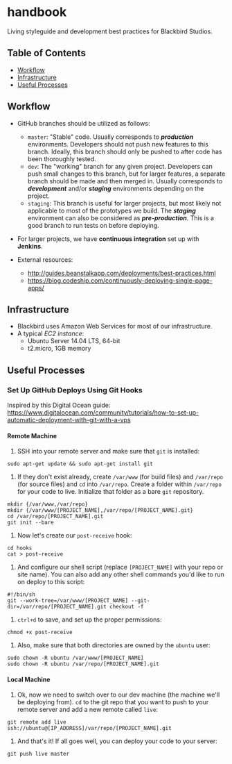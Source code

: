 # handbook
Living styleguide and development best practices for Blackbird Studios.

## Table of Contents

- [Workflow](#workflow)
- [Infrastructure](#infrastructure)
- [Useful Processes](#useful-processes)

## Workflow

- GitHub branches should be utilized as follows:
	- `master`: "Stable" code. Usually corresponds to ***production*** environments. Developers should not push new features to this branch. Ideally, this branch should only be pushed to after code has been thoroughly tested.
	- `dev`: The "working" branch for any given project. Developers can push small changes to this branch, but for larger features, a separate branch should be made and then merged in. Usually corresponds to ***development*** and/or ***staging*** environments depending on the project.
	- `staging`: This branch is useful for larger projects, but most likely not applicable to most of the prototypes we build. The ***staging*** environment can also be considered as ***pre-production***. This is a good branch to run tests on before deploying.

- For larger projects, we have **continuous integration** set up with **Jenkins**.

- External resources:
	- http://guides.beanstalkapp.com/deployments/best-practices.html
	- https://blog.codeship.com/continuously-deploying-single-page-apps/

## Infrastructure

- Blackbird uses Amazon Web Services for most of our infrastructure.
- A typical *EC2 instance*:
	- Ubuntu Server 14.04 LTS, 64-bit
	- t2.micro, 1GB memory

## Useful Processes

### Set Up GitHub Deploys Using Git Hooks

Inspired by this Digital Ocean guide: https://www.digitalocean.com/community/tutorials/how-to-set-up-automatic-deployment-with-git-with-a-vps

#### Remote Machine

1. SSH into your remote server and make sure that `git` is installed:
```
sudo apt-get update && sudo apt-get install git
```

1. If they don't exist already, create `/var/www` (for build files) and `/var/repo` (for source files) and `cd` into `/var/repo`. Create a folder within `/var/repo` for your code to live. Initialize that folder as a bare `git` repository.
```
mkdir {/var/www,/var/repo}
mkdir {/var/www/[PROJECT_NAME],/var/repo/[PROJECT_NAME].git}
cd /var/repo/[PROJECT_NAME].git
git init --bare
```

1. Now let's create our `post-receive` hook:
```
cd hooks
cat > post-receive
```

1. And configure our shell script (replace `[PROJECT_NAME]` with your repo or site name). You can also add any other shell commands you'd like to run on deploy to this script:
```
#!/bin/sh
git --work-tree=/var/www/[PROJECT_NAME] --git-dir=/var/repo/[PROJECT_NAME].git checkout -f
```

1. `ctrl+d` to save, and set up the proper permissions:
```
chmod +x post-receive
```

1. Also, make sure that both directories are owned by the `ubuntu` user:
```
sudo chown -R ubuntu /var/www/[PROJECT_NAME]
sudo chown -R ubuntu /var/repo/[PROJECT_NAME].git
```

#### Local Machine

1. Ok, now we need to switch over to our dev machine (the machine we'll be deploying from). `cd` to the git repo that you want to push to your remote server and add a new remote called `live`:
```
git remote add live ssh://ubuntu@[IP_ADDRESS]/var/repo/[PROJECT_NAME].git
```

1. And that's it! If all goes well, you can deploy your code to your server:
```
git push live master
```

